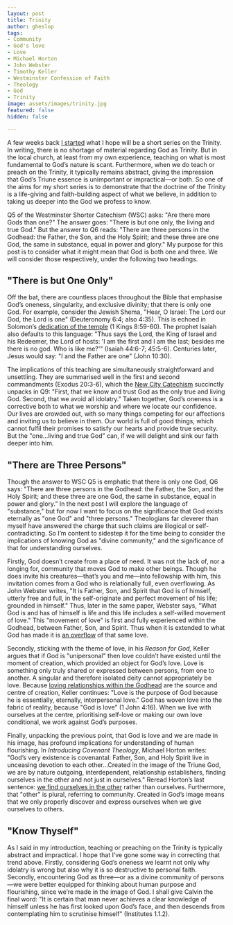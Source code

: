 ```yaml
---
layout: post
title: Trinity
author: gheslop
tags:
- Community
- God's love
- Love
- Michael Horton
- John Webster
- Timothy Keller
- Westminster Confession of Faith
- Theology
- God
- Trinity
image: assets/images/trinity.jpg
featured: false
hidden: false

---
```

A few weeks back [I started](https://rekindle.co.za/content/2021-11-09-trinitarian-analogies "Trinitarian Analogies") what I hope will be a short series on the Trinity. In writing, there is no shortage of material regarding God as Trinity. But in the local church, at least from my own experience, teaching on what is most fundamental to God’s nature is scant. Furthermore, when we do teach or preach on the Trinity, it typically remains abstract, giving the impression that God’s Triune essence is unimportant or impractical—or both. So one of the aims for my short series is to demonstrate that the doctrine of the Trinity is a life-giving and faith-building aspect of what we believe, in addition to taking us deeper into the God we profess to know.

Q5 of the Westminster Shorter Catechism (WSC) asks: "Are there more Gods than one?" The answer goes: "There is but one only, the living and true God." But the answer to Q6 reads: "There are three persons in the Godhead: the Father, the Son, and the Holy Spirit; and these three are one God, the same in substance, equal in power and glory." My purpose for this post is to consider what it might mean that God is both one and three. We will consider those respectively, under the following two headings.

## "There is but One Only"

Off the bat, there are countless places throughout the Bible that emphasise God’s oneness, singularity, and exclusive divinity; that there is only one God. For example, consider the Jewish Shema, "Hear, O Israel: The Lord our God, the Lord is one" (Deuteronomy 6:4; also 4:35). This is echoed in Solomon’s [dedication of the temple](https://rekindle.co.za/content/2020-04-29-kings-and-christian-leadership-subtitle "Solomon's Temple Building") (1 Kings 8:59-60). The prophet Isaiah also defaults to this language: "Thus says the Lord, the King of Israel and his Redeemer, the Lord of hosts: 'I am the first and I am the last; besides me there is no god. Who is like me?'" (Isaiah 44:6-7; 45:5-6). Centuries later, Jesus would say: "I and the Father are one" (John 10:30).

The implications of this teaching are simultaneously straightforward and unsettling. They are summarised well in the first and second commandments (Exodus 20:3-6), which the [New City Catechism](https://africa.thegospelcoalition.org/article/the-new-city-catechism-in-africa/ "New City Catechism") succinctly unpacks in Q9: "First, that we know and trust God as the only true and living God. Second, that we avoid all idolatry." Taken together, God’s oneness is a corrective both to what we worship and where we locate our confidence. Our lives are crowded out, with so many things competing for our affections and inviting us to believe in them. Our world is full of good things, which cannot fulfil their promises to satisfy our hearts and provide true security. But the "one…living and true God" can, if we will delight and sink our faith deeper into him.

## "There are Three Persons"

Though the answer to WSC Q5 is emphatic that there is only one God, Q6 says: "There are three persons in the Godhead: the Father, the Son, and the Holy Spirit; and these three are one God, the same in substance, equal in power and glory.” In the next post I will explore the language of "substance," but for now I want to focus on the significance that God exists eternally as "one God" and "three persons." Theologians far cleverer than myself have answered the charge that such claims are illogical or self-contradicting. So I’m content to sidestep it for the time being to consider the implications of knowing God as "divine community," and the significance of that for understanding ourselves.

Firstly, God doesn’t create from a place of need. It was not the lack of, nor a longing for, community that moves God to make other beings. Though he does invite his creatures—that’s you and me—into fellowship with him, this invitation comes from a God who is relationally full, even overflowing. As John Webster writes, "It is Father, Son, and Spirit that God is of himself, utterly free and full, in the self-originate and perfect movement of his life; grounded in himself." Thus, later in the same paper, Webster says, "What God is and has of himself is life and this life includes a self-willed movement of love." This "movement of love" is first and fully experienced within the Godhead, between Father, Son, and Spirit. Thus when it is extended to what God has made it is [an overflow](https://rekindle.co.za/content/bray-on-scripture-experiencing-gods-love/ "Experiencing God's Love") of that same love.

Secondly, sticking with the theme of love, in his _Reason for God,_ Keller argues that if God is "unipersonal" then love couldn’t have existed until the moment of creation, which provided an object for God’s love. Love is something only truly shared or expressed between persons, from one to another. A singular and therefore isolated deity cannot appropriately be love. Because [loving relationships within the Godhead](https://rekindle.co.za/content/trinity-unity-community-equality/ "Community and Equality") are the source and centre of creation, Keller continues: "Love is the purpose of God because he is essentially, eternally, interpersonal love." God has woven love into the fabric of reality, because "God is love" (1 John 4:16). When we live with ourselves at the centre, prioritising self-love or making our own love conditional, we work against God’s purposes.

Finally, unpacking the previous point, that God is love and we are made in his image, has profound implications for understanding of human flourishing. In _Introducing Covenant Theology_, Michael Horton writes: "God’s very existence is covenantal: Father, Son, and Holy Spirit live in unceasing devotion to each other…Created in the image of the Triune God, we are by nature outgoing, interdependent, relationship establishers, finding ourselves in the other and not just in ourselves." Reread Horton’s last sentence: [we find ourselves in the other](https://rekindle.co.za/content/jenson-on-hegel-philosophical-and-trinitarian-principles-for-relationships/ "Trinitarian Principles for Relationships") rather than ourselves. Furthermore, that "other" is plural, referring to community. Created in God’s image means that we only properly discover and express ourselves when we give ourselves to others.

## "Know Thyself"

As I said in my introduction, teaching or preaching on the Trinity is typically abstract and impractical. I hope that I’ve gone some way in correcting that trend above. Firstly, considering God’s oneness we learnt not only why idolatry is wrong but also why it is so destructive to personal faith. Secondly, encountering God as three—or as a divine community of persons—we were better equipped for thinking about human purpose and flourishing, since we’re made in the image of God. I shall give Calvin the final word: "It is certain that man never achieves a clear knowledge of himself unless he has first looked upon God’s face, and then descends from contemplating him to scrutinise himself" (Institutes 1.1.2).